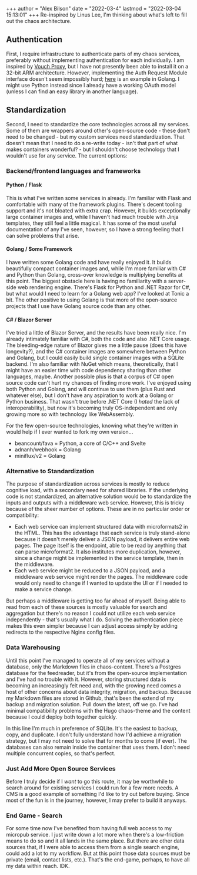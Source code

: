 +++
author = "Alex Bilson"
date = "2022-03-4"
lastmod = "2022-03-04 15:13:01"
+++
Re-inspired by Linus Lee, I'm thinking about what's left to fill out the chaos architecture.

## Authentication

First, I require infrastructure to authenticate parts of my chaos services, preferably without implementing authentication for each individually. I am inspired by [Vouch Proxy](https://github.com/vouch/vouch-proxy), but I have not presently been able to install it on a 32-bit ARM architecture. However, implementing the Auth Request Module interface doesn't seem impossibly hard; [here](https://redbyte.eu/en/blog/using-the-nginx-auth-request-module/) is an example in Golang. I might use Python instead since I already have a working OAuth model (unless I can find an easy library in another language).

## Standardization

Second, I need to standardize the core technologies across all my services. Some of them are wrappers around other's open-source code - these don't need to be changed - but my custom services need standardization. That doesn't mean that I need to do a re-write today - isn't that part of what makes containers wonderful? - but I shouldn't choose technology that I wouldn't use for any service. The current options:

### Backend/frontend languages and frameworks

#### Python / Flask

This is what I've written some services in already. I'm familiar with Flask and comfortable with many of the framework plugins. There's decent tooling support and it's not bloated with extra crap. However, it builds exceptionally large container images and, while I haven't had much trouble with Jinja templates, they still feel a little magical. It has some of the most useful documentation of any I've seen, however, so I have a strong feeling that I can solve problems that arise.

#### Golang / Some Framework

I have written some Golang code and have really enjoyed it. It builds beautifully compact container images and, while I'm more familiar with C# and Python than Golang, cross-over knowledge is multiplying benefits at this point. The biggest obstacle here is having no familiarity with a server-side web rendering engine. There's Flask for Python and .NET Razor for C#, but what would I need to learn for a Golang web app? I've looked at Tonic a bit. The other positive to using Golang is that more of the open-source projects that I use have Golang source code than any other.

#### C# / Blazor Server

I've tried a little of Blazor Server, and the results have been really nice. I'm already intimately familiar with C#, both the code and also .NET Core usage. The bleeding-edge nature of Blazor gives me a little pause (does this have longevity?), and the C# container images are somewhere between Python and Golang, but I could easily build single container images with a SQLite backend. I'm also familiar with NuGet which means, theoretically, that I might have an easier time with code dependency sharing than other languages, maybe. Another possible plus is that a corpus of C# open source code can't hurt my chances of finding more work. I've enjoyed using both Python and Golang, and will continue to use them (plus Rust and whatever else), but I don't have any aspiration to work at a Golang or Python business. That wasn't true before .NET Core (I _hated_ the lack of interoperability), but now it's becoming truly OS-independent and only growing more so with technology like WebAssembly.

For the few open-source technologies, knowing what they're written in would help if I ever wanted to fork my own version...

- beancount/fava = Python, a core of C/C++ and Svelte
- adnanh/webhook = Golang
- miniflux/v2 = Golang

### Alternative to Standardization

The purpose of standardization across services is mostly to reduce cognitive load, with a secondary need for shared libraries. If the underlying code is not standardized, an alternative solution would be to standardize the inputs and outputs with a middleware web service. However, this is tricky because of the sheer number of options. These are in no particular order or compatibility:

- Each web service can implement structured data with microformats2 in the HTML. This has the advantage that each service is truly stand-alone because it doesn't merely deliver a JSON payload, it delivers entire web pages. The page itself is the endpoint, able to be read by anything that can parse microformat2. It also institutes more duplication, however, since a change might be implemented in the service template, then in the middleware.
- Each web service might be reduced to a JSON payload, and a middleware web service might render the pages. The middleware code would only need to change if I wanted to update the UI or if I needed to make a service change.

But perhaps a middleware is getting too far ahead of myself. Being able to read from each of these sources is mostly valuable for search and aggregation but there's no reason I could not utilize each web service independently - that's usually what I do. Solving the authentication piece makes this even simpler because I can adjust access simply by adding redirects to the respective Nginx config files.

### Data Warehousing

Until this point I've managed to operate all of my services without a database, only the Markdown files in chaos-content. There's a Postgres database for the feedreader, but it's from the open-source implementation and I've had no trouble with it. However, storing structured data is becoming an increasingly felt need and, with the growing need comes a host of other concerns about data integrity, migration, and backup. Because my Markdown files are stored in Github, that's been the extend of my backup and migration solution. Pull down the latest, off we go. I've had minimal compatibility problems with the Hugo chaos-theme and the content because I could deploy both together quickly.

In this line I'm much in preference of SQLite. It's the easiest to backup, copy, and duplicate. I don't fully understand how I'd achieve a migration strategy, but I may not need to solve that for months to come (if ever). The databases can also remain inside the container that uses them. I don't need multiple concurrent copies, so that's perfect.

### Just Add More Open Source Services

Before I truly decide if I _want_ to go this route, it may be worthwhile to search around for existing services I could run for a few more needs. A CMS is a good example of something I'd like to try out before buying. Since most of the fun is in the journey, however, I may prefer to build it anyways.

### End Game - Search

For some time now I've benefited from having full web access to my micropub service. I just write down a lot more when there's a low-friction means to do so and it all lands in the same place. But there are other data sources that, if I were able to access them from a single search engine, could add a lot to my workflow. But at this point those data sources must be private (email, contact lists, etc.). That's the end-game, perhaps, to have all my data within reach. IDK.
